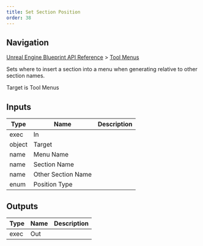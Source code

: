 ```yaml
---
title: Set Section Position
order: 38
---
```

## Navigation

[Unreal Engine Blueprint API Reference](https://dev.epicgames.com/documentation/en-us/unreal-engine/BlueprintAPI) > [Tool Menus](https://dev.epicgames.com/documentation/en-us/unreal-engine/BlueprintAPI/ToolMenus)

Sets where to insert a section into a menu when generating relative to other section names.

Target is Tool Menus

## Inputs

| Type | Name | Description |
| --- | --- | --- |
| exec | In |  |
| object | Target |  |
| name | Menu Name |  |
| name | Section Name |  |
| name | Other Section Name |  |
| enum | Position Type |  |

## Outputs

| Type | Name | Description |
| --- | --- | --- |
| exec | Out |  |
